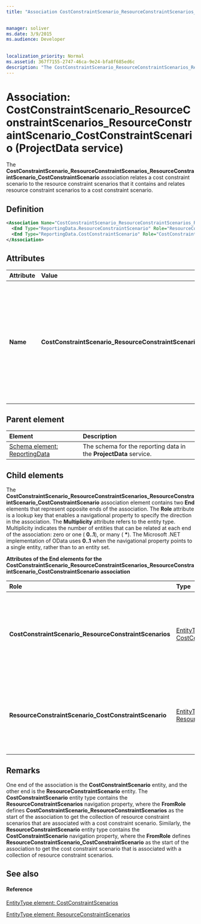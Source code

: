 ```yaml
---
title: "Association CostConstraintScenario_ResourceConstraintScenarios_ResourceConstraintScenario_CostConstraintScenario (ProjectData service)"

 
manager: soliver
ms.date: 3/9/2015
ms.audience: Developer
 
 
localization_priority: Normal
ms.assetid: 367f7155-2747-46ca-9e24-bfa8f685ed6c
description: "The CostConstraintScenario_ResourceConstraintScenarios_ResourceConstraintScenario_CostConstraintScenario association relates a cost constraint scenario to the resource constraint scenarios that it contains and relates resource constraint scenarios to a cost constraint scenario."
---
```


# Association: CostConstraintScenario_ResourceConstraintScenarios_ResourceConstraintScenario_CostConstraintScenario (ProjectData service)

The **CostConstraintScenario_ResourceConstraintScenarios_ResourceConstraintScenario_CostConstraintScenario** association relates a cost constraint scenario to the resource constraint scenarios that it contains and relates resource constraint scenarios to a cost constraint scenario. 
  
## Definition

```XML
<Association Name="CostConstraintScenario_ResourceConstraintScenarios_ResourceConstraintScenario_CostConstraintScenario">
  <End Type="ReportingData.ResourceConstraintScenario" Role="ResourceConstraintScenario_CostConstraintScenario" Multiplicity="*" />
  <End Type="ReportingData.CostConstraintScenario" Role="CostConstraintScenario_ResourceConstraintScenarios" Multiplicity="0..1" />
</Association>
```

## Attributes

|**Attribute**|**Value**|**Description**|
|:-----|:-----|:-----|
|**Name** <br/> |**CostConstraintScenario_ResourceConstraintScenarios_ResourceConstraintScenario_CostConstraintScenario** <br/> |Identifies the entity types and the navigation properties that form the two-way association for cost constraint scenarios and resource constraint scenarios. In the first half of the name, **CostConstraintScenario** is the entity type and **ResourceConstraintScenarios** is the navigation property. In the second half of the name, **ResourceConstraintScenario** is the entity type and **CostConstraintScenario** is the navigation property.  <br/> |
   
## Parent element

|**Element**|**Description**|
|:-----|:-----|
|[Schema element: ReportingData](schema-reportingdata-projectdata-service.md) <br/> |The schema for the reporting data in the **ProjectData** service.  <br/> |
   
## Child elements

The **CostConstraintScenario_ResourceConstraintScenarios_ResourceConstraintScenario_CostConstraintScenario** association element contains two **End** elements that represent opposite ends of the association. The **Role** attribute is a lookup key that enables a navigational property to specify the direction in the association. The **Multiplicity** attribute refers to the entity type. Multiplicity indicates the number of entities that can be related at each end of the association: zero or one ( **0..1**), or many ( **\***). The Microsoft .NET implementation of OData uses **0..1** when the navigational property points to a single entity, rather than to an entity set. 
  
**Attributes of the End elements for the CostConstraintScenario_ResourceConstraintScenarios_ResourceConstraintScenario_CostConstraintScenario association**

|**Role**|**Type**|**Multiplicity**|**Description**|
|:-----|:-----|:-----|:-----|
|**CostConstraintScenario_ResourceConstraintScenarios** <br/> |[EntityType element: CostConstraintScenarios](entitytype-costconstraintscenario-projectdata-service.md) <br/> |**0..1** <br/> |There can be one cost constraint scenario entity that corresponds to a collection of resource constraint scenarios.  <br/> |
|**ResourceConstraintScenario_CostConstraintScenario** <br/> |[EntityType element: ResourceConstraintScenarios](entitytype-resourceconstraintscenario-projectdata-service.md) <br/> |**\*** <br/> |There can be many resource constraint scenario entities that correspond with a cost constraint scenario.  <br/> |
   
## Remarks

One end of the association is the **CostConstraintScenario** entity, and the other end is the **ResourceConstraintScenario** entity. The **CostConstraintScenario** entity type contains the **ResourceConstraintScenarios** navigation property, where the **FromRole** defines **CostConstraintScenario_ResourceConstraintScenarios** as the start of the association to get the collection of resource constraint scenarios that are associated with a cost constraint scenario. Similarly, the **ResourceConstraintScenario** entity type contains the **CostConstraintScenario** navigation property, where the **FromRole** defines **ResourceConstraintScenario_CostConstraintScenario** as the start of the association to get the cost constraint scenario that is associated with a collection of resource constraint scenarios. 
  
## See also

#### Reference

[EntityType element: CostConstraintScenarios](entitytype-costconstraintscenario-projectdata-service.md)
  
[EntityType element: ResourceConstraintScenarios](entitytype-resourceconstraintscenario-projectdata-service.md)

